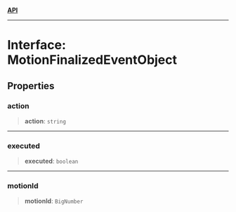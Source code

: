 [**API**](../../../README.md)

***

# Interface: MotionFinalizedEventObject

## Properties

### action

> **action**: `string`

***

### executed

> **executed**: `boolean`

***

### motionId

> **motionId**: `BigNumber`
